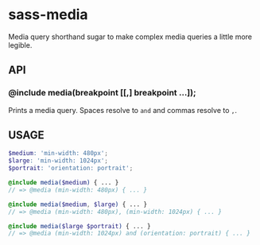 sass-media
==========

Media query shorthand sugar to make complex media queries a little more legible.

## API

### @include media(breakpoint [[,] breakpoint ...]);

Prints a media query. Spaces resolve to `and` and commas resolve to `,`.

## USAGE

```scss
$medium: 'min-width: 480px';
$large: 'min-width: 1024px';
$portrait: 'orientation: portrait';

@include media($medium) { ... }
// => @media (min-width: 480px) { ... }

@include media($medium, $large) { ... }
// => @media (min-width: 480px), (min-width: 1024px) { ... }

@include media($large $portrait) { ... }
// => @media (min-width: 1024px) and (orientation: portrait) { ... }
```